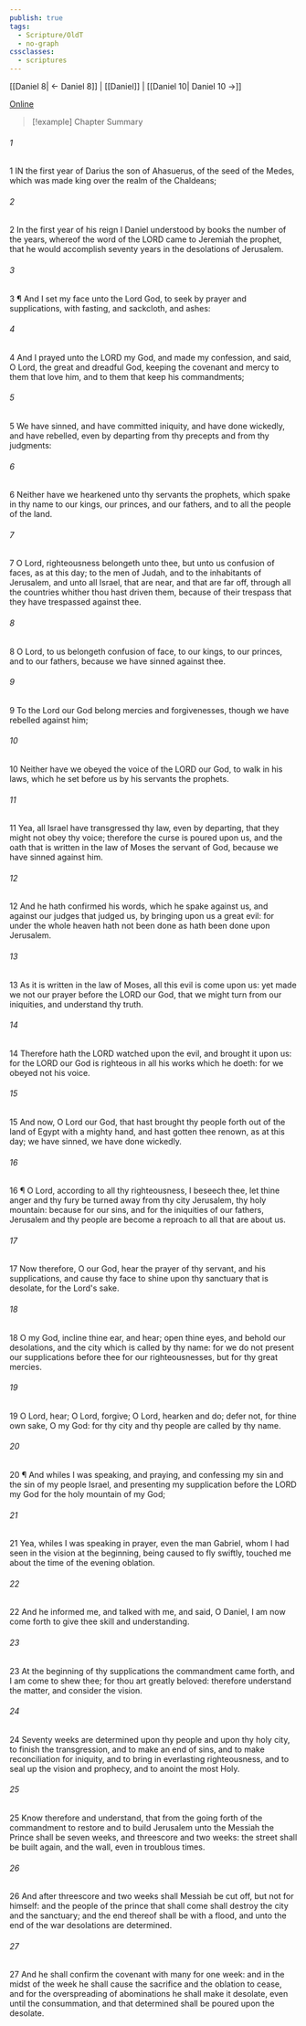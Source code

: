 ```yaml
---
publish: true
tags:
  - Scripture/OldT
  - no-graph
cssclasses:
  - scriptures
---
```

[[Daniel 8| ← Daniel 8]] | [[Daniel]] | [[Daniel 10| Daniel 10 →]]

[Online](https://churchofjesuschrist.org/study/scriptures/ot/dan/9?lang=eng)

>[!example] Chapter Summary
>
###### 1
1 IN the first year of Darius the son of Ahasuerus, of the seed of the Medes, which was made king over the realm of the Chaldeans;
###### 2
2 In the first year of his reign I Daniel understood by books the number of the years, whereof the word of the LORD came to Jeremiah the prophet, that he would accomplish seventy years in the desolations of Jerusalem.
###### 3
3 ¶ And I set my face unto the Lord God, to seek by prayer and supplications, with fasting, and sackcloth, and ashes:
###### 4
4 And I prayed unto the LORD my God, and made my confession, and said, O Lord, the great and dreadful God, keeping the covenant and mercy to them that love him, and to them that keep his commandments;
###### 5
5 We have sinned, and have committed iniquity, and have done wickedly, and have rebelled, even by departing from thy precepts and from thy judgments:
###### 6
6 Neither have we hearkened unto thy servants the prophets, which spake in thy name to our kings, our princes, and our fathers, and to all the people of the land.
###### 7
7 O Lord, righteousness belongeth unto thee, but unto us confusion of faces, as at this day; to the men of Judah, and to the inhabitants of Jerusalem, and unto all Israel, that are near, and that are far off, through all the countries whither thou hast driven them, because of their trespass that they have trespassed against thee.
###### 8
8 O Lord, to us belongeth confusion of face, to our kings, to our princes, and to our fathers, because we have sinned against thee.
###### 9
9 To the Lord our God belong mercies and forgivenesses, though we have rebelled against him;
###### 10
10 Neither have we obeyed the voice of the LORD our God, to walk in his laws, which he set before us by his servants the prophets.
###### 11
11 Yea, all Israel have transgressed thy law, even by departing, that they might not obey thy voice; therefore the curse is poured upon us, and the oath that is written in the law of Moses the servant of God, because we have sinned against him.
###### 12
12 And he hath confirmed his words, which he spake against us, and against our judges that judged us, by bringing upon us a great evil: for under the whole heaven hath not been done as hath been done upon Jerusalem.
###### 13
13 As it is written in the law of Moses, all this evil is come upon us: yet made we not our prayer before the LORD our God, that we might turn from our iniquities, and understand thy truth.
###### 14
14 Therefore hath the LORD watched upon the evil, and brought it upon us: for the LORD our God is righteous in all his works which he doeth: for we obeyed not his voice.
###### 15
15 And now, O Lord our God, that hast brought thy people forth out of the land of Egypt with a mighty hand, and hast gotten thee renown, as at this day; we have sinned, we have done wickedly.
###### 16
16 ¶ O Lord, according to all thy righteousness, I beseech thee, let thine anger and thy fury be turned away from thy city Jerusalem, thy holy mountain: because for our sins, and for the iniquities of our fathers, Jerusalem and thy people are become a reproach to all that are about us.
###### 17
17 Now therefore, O our God, hear the prayer of thy servant, and his supplications, and cause thy face to shine upon thy sanctuary that is desolate, for the Lord's sake.
###### 18
18 O my God, incline thine ear, and hear; open thine eyes, and behold our desolations, and the city which is called by thy name: for we do not present our supplications before thee for our righteousnesses, but for thy great mercies.
###### 19
19 O Lord, hear; O Lord, forgive; O Lord, hearken and do; defer not, for thine own sake, O my God: for thy city and thy people are called by thy name.
###### 20
20 ¶ And whiles I was speaking, and praying, and confessing my sin and the sin of my people Israel, and presenting my supplication before the LORD my God for the holy mountain of my God;
###### 21
21 Yea, whiles I was speaking in prayer, even the man Gabriel, whom I had seen in the vision at the beginning, being caused to fly swiftly, touched me about the time of the evening oblation.
###### 22
22 And he informed me, and talked with me, and said, O Daniel, I am now come forth to give thee skill and understanding.
###### 23
23 At the beginning of thy supplications the commandment came forth, and I am come to shew thee; for thou art greatly beloved: therefore understand the matter, and consider the vision.
###### 24
24 Seventy weeks are determined upon thy people and upon thy holy city, to finish the transgression, and to make an end of sins, and to make reconciliation for iniquity, and to bring in everlasting righteousness, and to seal up the vision and prophecy, and to anoint the most Holy.
###### 25
25 Know therefore and understand, that from the going forth of the commandment to restore and to build Jerusalem unto the Messiah the Prince shall be seven weeks, and threescore and two weeks: the street shall be built again, and the wall, even in troublous times.
###### 26
26 And after threescore and two weeks shall Messiah be cut off, but not for himself: and the people of the prince that shall come shall destroy the city and the sanctuary; and the end thereof shall be with a flood, and unto the end of the war desolations are determined.
###### 27
27 And he shall confirm the covenant with many for one week: and in the midst of the week he shall cause the sacrifice and the oblation to cease, and for the overspreading of abominations he shall make it desolate, even until the consummation, and that determined shall be poured upon the desolate.



